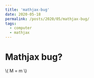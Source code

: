 ```yaml
---
title: 'mathjax-bug'
date: 2020-05-18
permalink: /posts/2020/05/mathjax-bug/
tags:
  - computer
  - mathjax
---
```



Mathjax bug?
==========

\\(
M = m
\\)
